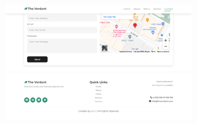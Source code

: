![footer](https://github.com/qisii/food-website-frontend/blob/a5a7b08aba9f9d7c64c73aab250dab1f698bbd8f/images/footer.png)
